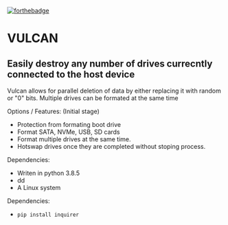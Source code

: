 [![forthebadge](https://forthebadge.com/images/badges/made-with-python.svg)](https://forthebadge.com)

# VULCAN

## Easily destroy any number of drives currecntly connected to the host device

Vulcan allows for parallel deletion of data by either replacing it with random or "0" bits. Multiple drives can be formated at the same time

Options / Features: (Initial stage)
- Protection from formating boot drive
- Format SATA, NVMe, USB, SD cards
- Format multiple drives at the same time.
- Hotswap drives once they are completed without stoping process.

Dependencies:
- Writen in python 3.8.5
- dd
- A Linux system

Dependencies:
- `pip install inquirer`
